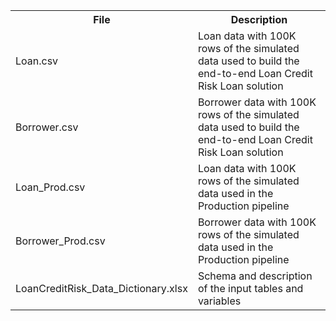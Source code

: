 <table class="table table-compressed table-striped">
  <tr>
    <th>File</th>
    <th>Description</th>
  </tr>
 <tr><td>Loan.csv</td><td> Loan data with 100K rows of the simulated data used to build the end-to-end Loan Credit Risk Loan solution</td></tr>
 <tr><td>Borrower.csv</td><td>Borrower data with 100K rows of the simulated data used to build the end-to-end Loan Credit Risk Loan solution</td></tr>
 <tr><td>Loan_Prod.csv</td><td>Loan data with 100K rows of the simulated data used in the Production pipeline</td></tr>
 <tr><td>Borrower_Prod.csv</td><td>Borrower data  with 100K rows of the simulated data used in the Production pipeline</td></tr>
 <tr><td> LoanCreditRisk_Data_Dictionary.xlsx  </td><td> Schema and description of the input tables and variables</td></tr>
 </table>